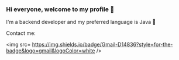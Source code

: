 ### Hi everyone, welcome to my profile 👋

I'm a backend developer and my preferred language is Java 🤌

Contact me:

<img src= https://img.shields.io/badge/Gmail-D14836?style=for-the-badge&logo=gmail&logoColor=white />




